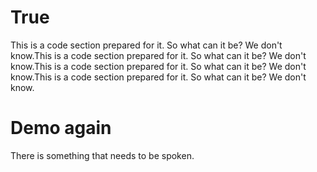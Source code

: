 # True

This is a code section prepared for it. So what can it be? We don't know.This is a code section prepared for it. So what can it be? We don't know.This is a code section prepared for it. So what can it be? We don't know.This is a code section prepared for it. So what can it be? We don't know.

# Demo again

There is something that needs to be spoken.
